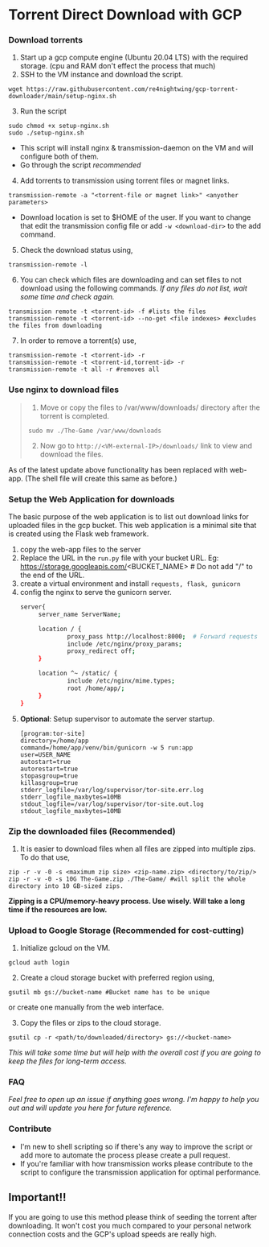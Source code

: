 # Torrent Direct Download with GCP

### Download torrents
1. Start up a gcp compute engine (Ubuntu 20.04 LTS) with the required storage. (cpu and RAM don't effect the process that much)
2. SSH to the VM instance and download the script.
   
```
wget https://raw.githubusercontent.com/re4nightwing/gcp-torrent-downloader/main/setup-nginx.sh
```
3. Run the script

```
sudo chmod +x setup-nginx.sh
sudo ./setup-nginx.sh
```

- This script will install nginx & transmission-daemon on the VM and will configure both of them.
- Go through the script *recommended*

4. Add torrents to transmission using torrent files or magnet links.

```
transmission-remote -a "<torrent-file or magnet link>" <anyother parameters>
```
- Download location is set to $HOME of the user. If you want to change that edit the transmission config file or add `-w <download-dir>` to the add command.

5. Check the download status using,

```
transmission-remote -l
```
6. You can check which files are downloading and can set files to not download using the following commands. *If any files do not list, wait some time and check again.*

```
transmission remote -t <torrent-id> -f #lists the files
transmission-remote -t <torrent-id> --no-get <file indexes> #excludes the files from downloading
```

7. In order to remove a torrent(s) use,

```
transmission-remote -t <torrent-id> -r 
transmission-remote -t <torrent-id,torrent-id> -r 
transmission-remote -t all -r #removes all 
```

### Use nginx to download files

> 1. Move or copy the files to /var/www/downloads/ directory after the torrent is completed.
> 
> ```
> sudo mv ./The-Game /var/www/downloads
> ```
> 2. Now go to `http://<VM-external-IP>/downloads/` link to view and download the files.

As of the latest update above functionality has been replaced with web-app. (The shell file will create this same as before.)

### Setup the Web Application for downloads

The basic purpose of the web application is to list out download links for uploaded files in the gcp bucket. This web application is a minimal site that is created using the Flask web framework. 

1. copy the web-app files to the server
2. Replace the URL in the `run.py` file with your bucket URL. Eg: https://storage.googleapis.com/<BUCKET_NAME> # Do not add "/" to the end of the URL. 
3. create a virtual environment and install `requests, flask, gunicorn`
4. config the nginx to serve the gunicorn server.
   ```sh
   server{
        server_name ServerName;

        location / {
                proxy_pass http://localhost:8000;  # Forward requests to the Flask app
                include /etc/nginx/proxy_params;
                proxy_redirect off;
        }

        location ^~ /static/ {
                include /etc/nginx/mime.types;
                root /home/app/;
        }
   }
   ```
5. **Optional**: Setup supervisor to automate the server startup.
   ```
   [program:tor-site]
   directory=/home/app
   command=/home/app/venv/bin/gunicorn -w 5 run:app
   user=USER_NAME
   autostart=true
   autorestart=true
   stopasgroup=true
   killasgroup=true
   stderr_logfile=/var/log/supervisor/tor-site.err.log
   stderr_logfile_maxbytes=10MB
   stdout_logfile=/var/log/supervisor/tor-site.out.log
   stdout_logfile_maxbytes=10MB
   ```

### Zip the downloaded files (Recommended)

1. It is easier to download files when all files are zipped into multiple zips. To do that use,

```
zip -r -v -0 -s <maximum zip size> <zip-name.zip> <directory/to/zip/>
zip -r -v -0 -s 10G The-Game.zip ./The-Game/ #will split the whole directory into 10 GB-sized zips.
```
**Zipping is a CPU/memory-heavy process. Use wisely. Will take a long time if the resources are low.**

### Upload to Google Storage (Recommended for cost-cutting)

1. Initialize gcloud on the VM.

```
gcloud auth login
```
2. Create a cloud storage bucket with preferred region using,

```
gsutil mb gs://bucket-name #Bucket name has to be unique
```
or create one manually from the web interface.

3. Copy the files or zips to the cloud storage.

```
gsutil cp -r <path/to/downloaded/directory> gs://<bucket-name>
```
*This will take some time but will help with the overall cost if you are going to keep the files for long-term access.*

### FAQ

*Feel free to open up an issue if anything goes wrong. I'm happy to help you out and will update you here for future reference.*

### Contribute

- I'm new to shell scripting so if there's any way to improve the script or add more to automate the process please create a pull request.
- If you're familiar with how transmission works please contribute to the script to configure the transmission application for optimal performance.

## Important!!

If you are going to use this method please think of seeding the torrent after downloading. It won't cost you much compared to your personal network connection costs and the GCP's upload speeds are really high.
